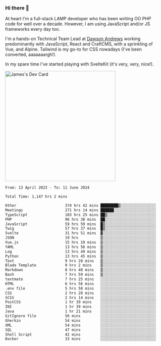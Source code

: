 ### Hi there 👋

<!--
**JamesNock/JamesNock** is a ✨ _special_ ✨ repository because its `README.md` (this file) appears on your GitHub profile.

Here are some ideas to get you started:

- 🔭 I’m currently working on ...
- 🌱 I’m currently learning ...
- 👯 I’m looking to collaborate on ...
- 🤔 I’m looking for help with ...
- 💬 Ask me about ...
- 📫 How to reach me: ...
- 😄 Pronouns: ...
- ⚡ Fun fact: ...
-->
At heart I'm a full-stack LAMP developer who has been writing OO PHP code for well over a decade. However, I am using JavaScript and/or JS frameworks every day too.

I'm a hands-on Technical Team Lead at [Dawson Andrews](https://www.dawsonandrews.com/) working predominantly with JavaScript, React and CraftCMS, with a sprinkling of Vue, and Alpine. Tailwind is my go-to for CSS nowadays (I've been converted, aaaaaaargh!).

In my spare time I've started playing with SvelteKit (it's very, very, nice!).

<a href="https://app.daily.dev/h2onock"><img src="https://api.daily.dev/devcards/v2/XQraFlxE3JPWOlcSuOB2K.png?type=default&r=18u" width="356" alt="James's Dev Card"/></a>

<!--START_SECTION:waka-->

```txt
From: 13 April 2023 - To: 11 June 2024

Total Time: 1,147 hrs 2 mins

Other                      374 hrs 42 mins ████████▒░░░░░░░░░░░░░░░░   32.67 %
Meetings                   271 hrs 14 mins ██████░░░░░░░░░░░░░░░░░░░   23.65 %
TypeScript                 103 hrs 25 mins ██▒░░░░░░░░░░░░░░░░░░░░░░   09.02 %
PHP                        96 hrs 38 mins  ██░░░░░░░░░░░░░░░░░░░░░░░   08.43 %
JavaScript                 59 hrs 59 mins  █▒░░░░░░░░░░░░░░░░░░░░░░░   05.23 %
Twig                       57 hrs 37 mins  █▒░░░░░░░░░░░░░░░░░░░░░░░   05.02 %
Svelte                     31 hrs 51 mins  ▓░░░░░░░░░░░░░░░░░░░░░░░░   02.78 %
JSON                       19 hrs          ▒░░░░░░░░░░░░░░░░░░░░░░░░   01.66 %
Vue.js                     15 hrs 19 mins  ▒░░░░░░░░░░░░░░░░░░░░░░░░   01.34 %
YAML                       13 hrs 56 mins  ▒░░░░░░░░░░░░░░░░░░░░░░░░   01.22 %
Log                        13 hrs 49 mins  ▒░░░░░░░░░░░░░░░░░░░░░░░░   01.21 %
Python                     13 hrs 45 mins  ▒░░░░░░░░░░░░░░░░░░░░░░░░   01.20 %
Text                       9 hrs 28 mins   ▒░░░░░░░░░░░░░░░░░░░░░░░░   00.83 %
Blade Template             9 hrs 2 mins    ▒░░░░░░░░░░░░░░░░░░░░░░░░   00.79 %
Markdown                   8 hrs 48 mins   ▒░░░░░░░░░░░░░░░░░░░░░░░░   00.77 %
Bash                       7 hrs 59 mins   ▒░░░░░░░░░░░░░░░░░░░░░░░░   00.70 %
textmate                   7 hrs 25 mins   ░░░░░░░░░░░░░░░░░░░░░░░░░   00.65 %
HTML                       6 hrs 56 mins   ░░░░░░░░░░░░░░░░░░░░░░░░░   00.61 %
.env file                  5 hrs 58 mins   ░░░░░░░░░░░░░░░░░░░░░░░░░   00.52 %
CSS                        2 hrs 28 mins   ░░░░░░░░░░░░░░░░░░░░░░░░░   00.22 %
SCSS                       2 hrs 14 mins   ░░░░░░░░░░░░░░░░░░░░░░░░░   00.20 %
PostCSS                    1 hr 39 mins    ░░░░░░░░░░░░░░░░░░░░░░░░░   00.15 %
INI                        1 hr 39 mins    ░░░░░░░░░░░░░░░░░░░░░░░░░   00.14 %
Java                       1 hr 21 mins    ░░░░░░░░░░░░░░░░░░░░░░░░░   00.12 %
GitIgnore file             56 mins         ░░░░░░░░░░░░░░░░░░░░░░░░░   00.08 %
Gherkin                    54 mins         ░░░░░░░░░░░░░░░░░░░░░░░░░   00.08 %
XML                        54 mins         ░░░░░░░░░░░░░░░░░░░░░░░░░   00.08 %
SQL                        47 mins         ░░░░░░░░░░░░░░░░░░░░░░░░░   00.07 %
Shell Script               42 mins         ░░░░░░░░░░░░░░░░░░░░░░░░░   00.06 %
Docker                     33 mins         ░░░░░░░░░░░░░░░░░░░░░░░░░   00.05 %
```

<!--END_SECTION:waka-->
